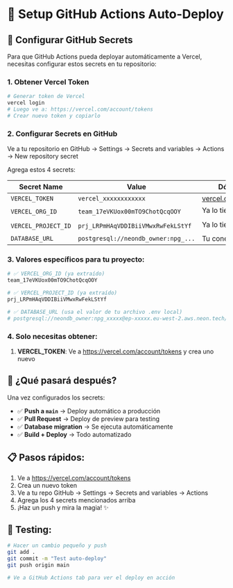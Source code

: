 # 🤖 Setup GitHub Actions Auto-Deploy

## 🔐 **Configurar GitHub Secrets**

Para que GitHub Actions pueda deployar automáticamente a Vercel, necesitas configurar estos secrets en tu repositorio:

### **1. Obtener Vercel Token**

```bash
# Generar token de Vercel
vercel login
# Luego ve a: https://vercel.com/account/tokens
# Crear nuevo token y copiarlo
```

### **2. Configurar Secrets en GitHub**

Ve a tu repositorio en GitHub → Settings → Secrets and variables → Actions → New repository secret

Agrega estos 4 secrets:

| Secret Name         | Value                               | Dónde obtenerlo                                                |
| ------------------- | ----------------------------------- | -------------------------------------------------------------- |
| `VERCEL_TOKEN`      | `vercel_xxxxxxxxxxxx`               | [vercel.com/account/tokens](https://vercel.com/account/tokens) |
| `VERCEL_ORG_ID`     | `team_17eVKUox00mTO9ChotQcqOOY`     | Ya lo tienes ⬇️                                                |
| `VERCEL_PROJECT_ID` | `prj_LRPmHAqVDDIBiiVMwxRwFekLStYf`  | Ya lo tienes ⬇️                                                |
| `DATABASE_URL`      | `postgresql://neondb_owner:npg_...` | Tu conexión de Neon                                            |

### **3. Valores específicos para tu proyecto:**

```bash
# ✅ VERCEL_ORG_ID (ya extraído)
team_17eVKUox00mTO9ChotQcqOOY

# ✅ VERCEL_PROJECT_ID (ya extraído)
prj_LRPmHAqVDDIBiiVMwxRwFekLStYf

# ✅ DATABASE_URL (usa el valor de tu archivo .env local)
# postgresql://neondb_owner:npg_xxxxx@ep-xxxxx.eu-west-2.aws.neon.tech/neondb?sslmode=require
```

### **4. Solo necesitas obtener:**

1. **VERCEL_TOKEN**: Ve a https://vercel.com/account/tokens y crea uno nuevo

## 🚀 **¿Qué pasará después?**

Una vez configurados los secrets:

- ✅ **Push a `main`** → Deploy automático a producción
- ✅ **Pull Request** → Deploy de preview para testing
- ✅ **Database migration** → Se ejecuta automáticamente
- ✅ **Build + Deploy** → Todo automatizado

## 📋 **Pasos rápidos:**

1. Ve a https://vercel.com/account/tokens
2. Crea un nuevo token
3. Ve a tu repo GitHub → Settings → Secrets and variables → Actions
4. Agrega los 4 secrets mencionados arriba
5. ¡Haz un push y mira la magia! ✨

## 🔄 **Testing:**

```bash
# Hacer un cambio pequeño y push
git add .
git commit -m "Test auto-deploy"
git push origin main

# Ve a GitHub Actions tab para ver el deploy en acción
```

